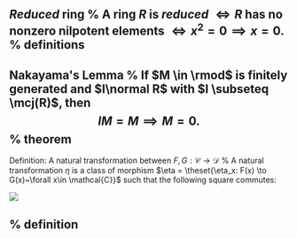 *Reduced* ring
%
A ring $R$ is *reduced* $\iff R$ has no nonzero nilpotent elements $\iff x^2  = 0 \implies x=0$.
%
definitions
---


Nakayama's Lemma
%
If $M \in \rmod$ is finitely generated and $I\normal R$ with $I \subseteq \mcj(R)$, then $$IM = M \implies M = 0.$$
%
theorem
---

Definition: A natural transformation between $F, G: \mathcal{C}\to\mathcal{D}$
%
A natural transformation $\eta$ is a class of morphism $\eta = \theset{\eta_x: F(x) \to G(x)~\forall x\in  \mathcal{C}}$ such that the following square commutes:

![](figures/image_2020-06-12-19-45-12.png)

%
definition
---


